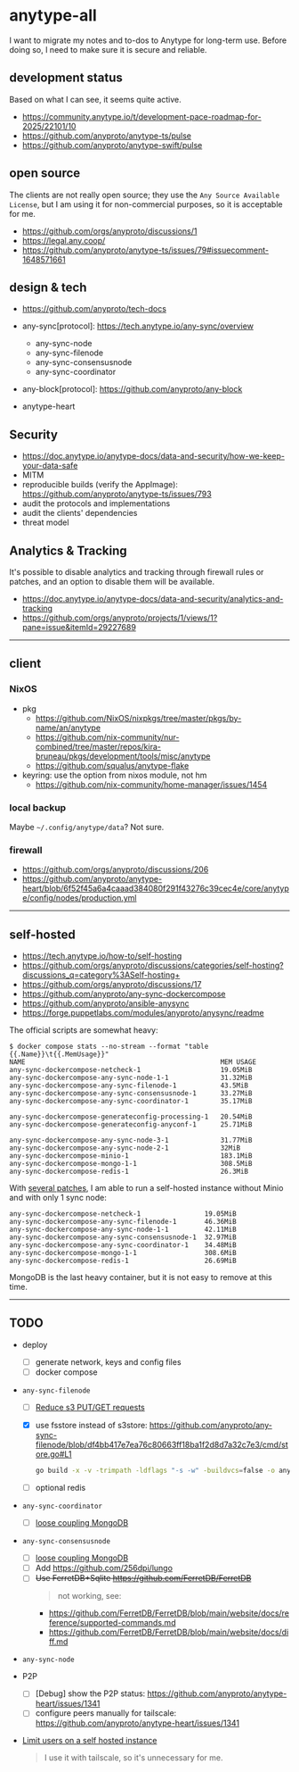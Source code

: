 # anytype-all

I want to migrate my notes and to-dos to Anytype for long-term use. Before doing so, I need to make sure it is secure and reliable.

## development status

Based on what I can see, it seems quite active.

- https://community.anytype.io/t/development-pace-roadmap-for-2025/22101/10
- https://github.com/anyproto/anytype-ts/pulse
- https://github.com/anyproto/anytype-swift/pulse

## open source

The clients are not really open source; they use the `Any Source Available License`, but I am using it for non-commercial purposes, so it is acceptable for me.

- https://github.com/orgs/anyproto/discussions/1
- https://legal.any.coop/
- https://github.com/anyproto/anytype-ts/issues/79#issuecomment-1648571661

## design & tech

- https://github.com/anyproto/tech-docs

- any-sync[protocol]: https://tech.anytype.io/any-sync/overview
  - any-sync-node
  - any-sync-filenode
  - any-sync-consensusnode
  - any-sync-coordinator
- any-block[protocol]: https://github.com/anyproto/any-block
- anytype-heart

## Security

- https://doc.anytype.io/anytype-docs/data-and-security/how-we-keep-your-data-safe
- MITM
- reproducible builds (verify the AppImage): https://github.com/anyproto/anytype-ts/issues/793
- audit the protocols and implementations
- audit the clients' dependencies
- threat model

## Analytics & Tracking

It's possible to disable analytics and tracking through firewall rules or patches, and an option to disable them will be available.

- https://doc.anytype.io/anytype-docs/data-and-security/analytics-and-tracking
- https://github.com/orgs/anyproto/projects/1/views/1?pane=issue&itemId=29227689

---

## client

### NixOS

- pkg
  - https://github.com/NixOS/nixpkgs/tree/master/pkgs/by-name/an/anytype
  - https://github.com/nix-community/nur-combined/tree/master/repos/kira-bruneau/pkgs/development/tools/misc/anytype
  - https://github.com/squalus/anytype-flake
- keyring: use the option from nixos module, not hm
  - https://github.com/nix-community/home-manager/issues/1454

### local backup

Maybe `~/.config/anytype/data`? Not sure.

### firewall

- https://github.com/orgs/anyproto/discussions/206
- https://github.com/anyproto/anytype-heart/blob/6f52f45a6a4caaad384080f291f43276c39cec4e/core/anytype/config/nodes/production.yml

---

## self-hosted

- https://tech.anytype.io/how-to/self-hosting
- https://github.com/orgs/anyproto/discussions/categories/self-hosting?discussions_q=category%3ASelf-hosting+
- https://github.com/orgs/anyproto/discussions/17
- https://github.com/anyproto/any-sync-dockercompose
- https://github.com/anyproto/ansible-anysync
- https://forge.puppetlabs.com/modules/anyproto/anysync/readme

The official scripts are somewhat heavy:

```
$ docker compose stats --no-stream --format "table {{.Name}}\t{{.MemUsage}}"
NAME                                                 MEM USAGE
any-sync-dockercompose-netcheck-1                    19.05MiB
any-sync-dockercompose-any-sync-node-1-1             31.32MiB
any-sync-dockercompose-any-sync-filenode-1           43.5MiB
any-sync-dockercompose-any-sync-consensusnode-1      33.27MiB
any-sync-dockercompose-any-sync-coordinator-1        35.17MiB

any-sync-dockercompose-generateconfig-processing-1   20.54MiB
any-sync-dockercompose-generateconfig-anyconf-1      25.71MiB

any-sync-dockercompose-any-sync-node-3-1             31.77MiB
any-sync-dockercompose-any-sync-node-2-1             32MiB
any-sync-dockercompose-minio-1                       183.1MiB
any-sync-dockercompose-mongo-1-1                     308.5MiB
any-sync-dockercompose-redis-1                       26.3MiB
```

With [several patches](https://github.com/anyproto/any-sync-dockercompose/pulls?q=is%3Apr+author%3Ahellodword), I am able to run a self-hosted instance without Minio and with only 1 sync node:

```
any-sync-dockercompose-netcheck-1                19.05MiB
any-sync-dockercompose-any-sync-filenode-1       46.36MiB
any-sync-dockercompose-any-sync-node-1-1         42.11MiB
any-sync-dockercompose-any-sync-consensusnode-1  32.97MiB
any-sync-dockercompose-any-sync-coordinator-1    34.48MiB
any-sync-dockercompose-mongo-1-1                 308.6MiB
any-sync-dockercompose-redis-1                   26.69MiB
```

MongoDB is the last heavy container, but it is not easy to remove at this time.

---

## TODO

- deploy

  - [ ] generate network, keys and config files
  - [ ] docker compose

- `any-sync-filenode`

  - [ ] [Reduce s3 PUT/GET requests](https://github.com/anyproto/any-sync-filenode/issues/118)
  - [x] use fsstore instead of s3store: https://github.com/anyproto/any-sync-filenode/blob/df4bb417e7ea76c80663ff18ba1f2d8d7a32c7e3/cmd/store.go#L1

    ```sh
    go build -x -v -trimpath -ldflags "-s -w" -buildvcs=false -o any-sync-filenode -tags dev ./cmd
    ```

  - [ ] optional redis

- `any-sync-coordinator`

  - [ ] [loose coupling MongoDB](https://github.com/anyproto/any-sync-coordinator/issues/80)

- `any-sync-consensusnode`

  - [ ] [loose coupling MongoDB](https://github.com/anyproto/any-sync-coordinator/issues/80)
  - [ ] Add https://github.com/256dpi/lungo
  - [ ] ~~Use FerretDB+Sqlite https://github.com/FerretDB/FerretDB~~
    > not working, see:
    - https://github.com/FerretDB/FerretDB/blob/main/website/docs/reference/supported-commands.md
    - https://github.com/FerretDB/FerretDB/blob/main/website/docs/diff.md

- `any-sync-node`

- P2P

  - [ ] [Debug] show the P2P status: https://github.com/anyproto/anytype-heart/issues/1341
  - [ ] configure peers manually for tailscale: https://github.com/anyproto/anytype-heart/issues/1341

- [Limit users on a self hosted instance](https://github.com/orgs/anyproto/discussions/193)

  > I use it with tailscale, so it's unnecessary for me.
